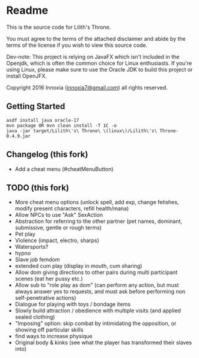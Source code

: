 # Readme

This is the source code for Lilith's Throne.

You must agree to the terms of the attached disclaimer and abide by the terms of the license if you wish to view this source code.

Dev-note: This project is relying on JavaFX which isn't included in the Openjdk, which is often the common choice for Linux enthusiasts. If you're using Linux, please make sure to use the Oracle JDK to build this project or install OpenJFX.

Copyright 2016 Innoxia (innoxia7@gmail.com) all rights reserved.


## Getting Started

```
asdf install java oracle-17
mvn package OR mvn clean install -T 1C -o
java -jar target/Lilith\'s\ Throne\ \(linux\)/Lilith\'s\ Throne-0.4.9.jar
```

## Changelog (this fork)

* Add a cheat menu (#cheatMenuButton)

## TODO (this fork)

* More cheat menu options (unlock spell, add exp, change fetishes, modify present characters, refill health/mana)
* Allow NPCs to use "Ask" SexAction
* Abstraction for referring to the other partner (pet names, dominant, submissive, gentle or rough terms)
* Pet play
* Violence (impact, electro, sharps)
* Watersports?
* hypno
* Slave job femdom
* extended cum play (display in mouth, cum sharing)
* Allow dom giving directions to other pairs during multi participant scenes (eat her pussy etc.)
* Allow sub to "role play as dom" (can perform any action, but must always answer yes to requests, and must ask before performing non self-penetrative actions)
* Dialogue for playing with toys / bondage items
* Slowly build attraction / obedience with multiple visits (and applied sealed clothing)
* "Imposing" option: skip combat by intimidating the opposition, or showing off particular skills
* find ways to increase physique
* Original body & kinks (see what the player has transformed their slaves into)
